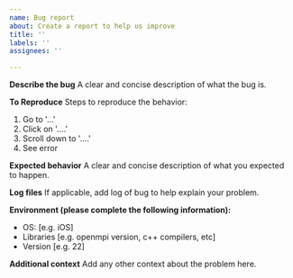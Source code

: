 ```yaml
---
name: Bug report
about: Create a report to help us improve
title: ''
labels: ''
assignees: ''

---
```


**Describe the bug**
A clear and concise description of what the bug is.

**To Reproduce**
Steps to reproduce the behavior:
1. Go to '...'
2. Click on '....'
3. Scroll down to '....'
4. See error

**Expected behavior**
A clear and concise description of what you expected to happen.

**Log files**
If applicable, add log of bug to help explain your problem.

**Environment (please complete the following information):**
 - OS: [e.g. iOS]
 - Libraries [e.g. openmpi version, c++ compilers, etc]
 - Version [e.g. 22]

**Additional context**
Add any other context about the problem here.
